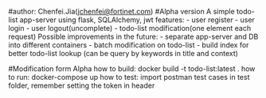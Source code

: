 #author: Chenfei.Jia(jchenfei@fortinet.com)
#Alpha version
A simple todo-list app-server using flask, SQLAlchemy, jwt
features:
    - user register
    - user login
    - user logout(uncomplete)
    - todo-list modification(one element each request)
Possible improvements in the future:
    - separate app-server and DB into different containers
    - batch modification on todo-list
    - build index for better todo-list lookup
            (can be query by keywords in title and context)

#Modification form Alpha
how to build:
    docker build -t todo-list:latest .
how to run:
    docker-compose up
how to test:
    import postman test cases in test folder, remember setting the token in header
